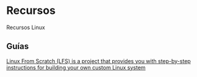 # Recursos
Recursos Linux
## Guías
[Linux From Scratch (LFS) is a project that provides you with step-by-step instructions for building your own custom Linux system](https://www.linuxfromscratch.org/)
